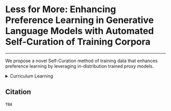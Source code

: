 # Less for More: Enhancing Preference Learning in Generative Language Models with Automated Self-Curation of Training Corpora



----

We propose a novel Self-Curation method of training data that enhances preference learning by leveraging in-distribution trained proxy models.


<details>
<summary>Curriculum Learning</summary>

<p align='center'>
<img src="./figure/self_curation.png"  width="400" height="275" center-align="true">
<div align="center"><b>The proposed self-curation method </b></div>
</p>
</details>

## Citation
```
TBA
```
